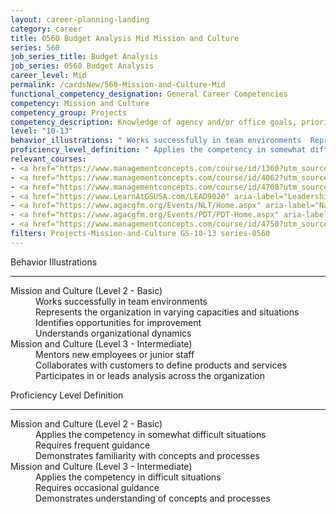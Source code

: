 ```yaml
---
layout: career-planning-landing
category: career
title: 0560 Budget Analysis Mid Mission and Culture
series: 560
job_series_title: Budget Analysis
job_series: 0560 Budget Analysis
career_level: Mid
permalink: /cardsNew/560-Mission-and-Culture-Mid
functional_competency_designation: General Career Competencies
competency: Mission and Culture
competency_group: Projects
competency_description: Knowledge of agency and/or office goals, priorities, purpose, and its underlying values; ability to contribute to agency and/or office success, improvements, and workforce development.
level: "10-13"
behavior_illustrations: " Works successfully in team environments  Represents the organization in varying capacities and situations  Identifies opportunities for improvement  Understands organizational dynamics ?  Mentors new employees or junior staff  Collaborates with customers to define products and services  Participates in or leads analysis across the organization"
proficiency_level_definition: " Applies the competency in somewhat difficult situations  Requires frequent guidance  Demonstrates familiarity with concepts and processes ?  Applies the competency in difficult situations  Requires occasional guidance  Demonstrates understanding of concepts and processes"
relevant_courses: 
- <a href="https://www.managementconcepts.com/course/id/1360?utm_source=CFOportal&utm_medium=listing&utm_campaign=CFOTTEP&utm_id=23FM" aria-label="CON 360&#58; Contracting for Decision Makers - https://www.managementconcepts.com/course/id/1360?utm_source=CFOportal&utm_medium=listing&utm_campaign=CFOTTEP&utm_id=23FM">CON 360&#58; Contracting for Decision Makers</a>, Management Concepts
- <a href="https://www.managementconcepts.com/course/id/4062?utm_source=CFOportal&utm_medium=listing&utm_campaign=CFOTTEP&utm_id=23FM" aria-label="From Tactical to Strategic Thinking - https://www.managementconcepts.com/course/id/4062?utm_source=CFOportal&utm_medium=listing&utm_campaign=CFOTTEP&utm_id=23FM">From Tactical to Strategic Thinking</a>, Management Concepts
- <a href="https://www.managementconcepts.com/course/id/4708?utm_source=CFOportal&utm_medium=listing&utm_campaign=CFOTTEP&utm_id=23FM" aria-label="HR Essentials for Government Supervisors - https://www.managementconcepts.com/course/id/4708?utm_source=CFOportal&utm_medium=listing&utm_campaign=CFOTTEP&utm_id=23FM">HR Essentials for Government Supervisors</a>, Management Concepts
- <a href="https://www.LearnAtGSUSA.com/LEAD9020" aria-label="Leadership, Motivation and Accountability for High Performance Organizations (LEAD9020) - https://www.LearnAtGSUSA.com/LEAD9020">Leadership, Motivation and Accountability for High Performance Organizations (LEAD9020)</a>, Graduate School USA (GSUSA)
- <a href="https://www.agacgfm.org/Events/NLT/Home.aspx" aria-label="National Leadership Training (NLT) - multi-competency training - https://www.agacgfm.org/Events/NLT/Home.aspx">National Leadership Training (NLT) - multi-competency training</a>, AGA
- <a href="https://www.agacgfm.org/Events/PDT/PDT-Home.aspx" aria-label="Professional Development Training (PDT) - multi-competency training - https://www.agacgfm.org/Events/PDT/PDT-Home.aspx">Professional Development Training (PDT) - multi-competency training</a>, AGA
- <a href="https://www.managementconcepts.com/course/id/4750?utm_source=CFOportal&utm_medium=listing&utm_campaign=CFOTTEP&utm_id=23FM" aria-label="Strategic Planning in Federal Agencies - https://www.managementconcepts.com/course/id/4750?utm_source=CFOportal&utm_medium=listing&utm_campaign=CFOTTEP&utm_id=23FM">Strategic Planning in Federal Agencies</a>, Management Concepts
filters: Projects-Mission-and-Culture GS-10-13 series-0560
---
```


<div class="desktop:grid-col-6 margin-y-3">
  <div class="border-top-2 bg-white padding-3 shadow-5 height-full members-hover border-1px button-border border-top-blue radius-lg">
    <p class="text-bold label-color font-size-21">Behavior Illustrations</p>
    <hr class="hr-green"/>
    <dl class="text-base card-content-color"><dt>Mission and Culture (Level 2 - Basic)</dt><dd>Works successfully in team environments </dd><dd>Represents the organization in varying capacities and situations </dd><dd>Identifies opportunities for improvement </dd><dd>Understands organizational dynamics</dd><dt>Mission and Culture (Level 3 - Intermediate)</dt><dd>Mentors new employees or junior staff </dd><dd>Collaborates with customers to define products and services </dd><dd>Participates in or leads analysis across the organization</dd></dl>
  </div>
</div>
<div class="desktop:grid-col-6 margin-y-3">
  <div class="border-top-2 bg-white padding-3 shadow-5 height-full members-hover border-1px button-border border-top-blue radius-lg">
    <p class="text-bold label-color font-size-21">Proficiency Level Definition</p>
     <hr class="hr-green"/>
    <dl class="text-base card-content-color"><dt>Mission and Culture (Level 2 - Basic)</dt><dd>Applies the competency in somewhat difficult situations </dd><dd>Requires frequent guidance </dd><dd>Demonstrates familiarity with concepts and processes</dd><dt>Mission and Culture (Level 3 - Intermediate)</dt><dd>Applies the competency in difficult situations </dd><dd>Requires occasional guidance </dd><dd>Demonstrates understanding of concepts and processes</dd></dl>
  </div>
</div>